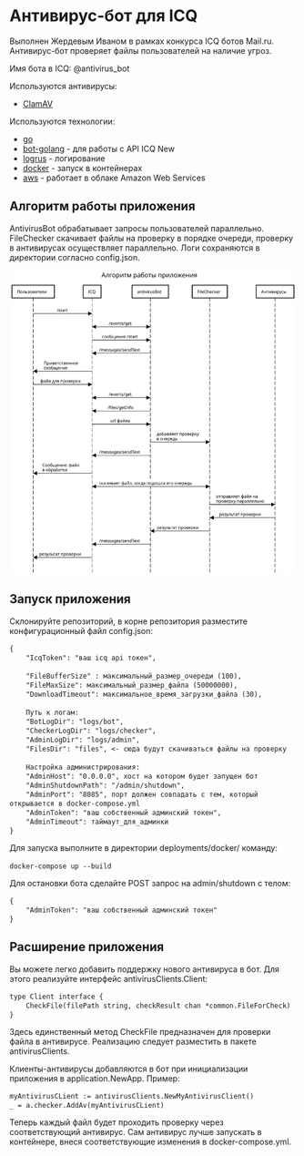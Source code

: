 Антивирус-бот для ICQ
=====================

Выполнен Жердевым Иваном в рамках конкурса ICQ ботов Mail.ru.
Антивирус-бот проверяет файлы пользователей на наличие угроз. 

Имя бота в ICQ: @antivirus_bot

Используются антивирусы:

+ [ClamAV](https://www.clamav.net/)

Используются технологии:

+ [go](https://golang.org/)
+ [bot-golang](https://github.com/mail-ru-im/bot-golang) - для работы с API ICQ New
+ [logrus](https://github.com/sirupsen/logrus) - логирование
+ [docker](https://www.docker.com/) - запуск в контейнерах
+ [aws](https://aws.amazon.com) - работает в облаке Amazon Web Services

Алгоритм работы приложения
--------------------------

AntivirusBot обрабатывает запросы пользователей параллельно.
FileChecker скачивает файлы на проверку в порядке очереди,
проверку в антивирусах осуществляет параллельно. 
Логи сохраняются в директории согласно config.json. 

![flow image](flow.svg)

Запуск приложения
-----------------

Склонируйте репозиторий, в корне репозитория разместите конфигурационный файл config.json:

```
{
    "IcqToken": "ваш icq api токен",
   
    "FileBufferSize" : максимальный_размер_очереди (100),
    "FileMaxSize": максимальный_размер_файла (50000000),
    "DownloadTimeout": максимальное_время_загрузки_файла (30),
   
    Путь к логам:
    "BotLogDir": "logs/bot",
    "CheckerLogDir": "logs/checker",
    "AdminLogDir": "logs/admin",
    "FilesDir": "files", <- сюда будут скачиваться файлы на проверку
   
    Настройка администрирования:
    "AdminHost": "0.0.0.0", хост на котором будет запущен бот
    "AdminShutdownPath": "/admin/shutdown",
    "AdminPort": "8085", порт должен совпадать с тем, который открывается в docker-compose.yml
    "AdminToken": "ваш собственный админский токен",
    "AdminTimeout": таймаут_для_админки
}
```

Для запуска выполните в директории deployments/docker/ команду: 

```docker-compose up --build```

Для остановки бота сделайте POST запрос на admin/shutdown с телом:
```
{
    "AdminToken": "ваш собственный админский токен"
}
```

Расширение приложения
---------------------

Вы можете легко добавить поддержку нового антивируса в бот. 
Для этого реализуйте интерфейс antivirusClients.Client:
```
type Client interface {
	CheckFile(filePath string, checkResult chan *common.FileForCheck)
}
```

Здесь единственный метод CheckFile предназначен для проверки файла в антивирусе.
Реализацию следует разместить в пакете antivirusClients.

Клиенты-антивирусы добавляются в бот при инициализации приложения в application.NewApp. 
Пример:
```
myAntivirusCLient := antivirusClients.NewMyAntivirusClient()
_ = a.checker.AddAv(myAntivirusCLient)
```
Теперь каждый файл будет проходить проверку через соответствующий антивирус.
Сам антивирус лучше запускать в контейнере, внеся соответствующие изменения в docker-compose.yml.
